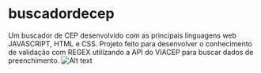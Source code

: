 # buscadordecep
Um buscador de CEP desenvolvido com as principais linguagens web JAVASCRIPT, HTML e CSS. Projeto feito para desenvolver o conhecimento de validação com REGEX  utilizando a API do VIACEP para buscar dados de preenchimento.
![Alt text](https://github.com/renanxd25/buscadordecep/blob/master/buscadordecep.gif?raw=true "Demonstração")
